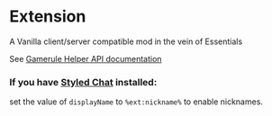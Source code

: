 # Extension
A Vanilla client/server compatible mod in the vein of Essentials

See [Gamerule Helper API documentation](./Gamerule-Helper-API.md)

### If you have [Styled Chat](https://modrinth.com/mod/styled-chat) installed:
set the value of `displayName` to `%ext:nickname%` to enable nicknames.